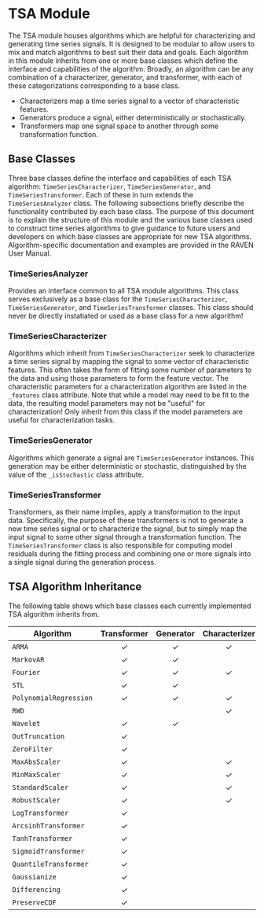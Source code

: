 # TSA Module
The TSA module houses algorithms which are helpful for characterizing and generating time series signals.
It is designed to be modular to allow users to mix and match algorithms to best suit their data and goals.
Each algorithm in this module inherits from one or more base classes which define the interface and capabilities of the algorithm.
Broadly, an algorithm can be any combination of a characterizer, generator, and transformer, with each of these categorizations corresponding to a base class.
- Characterizers map a time series signal to a vector of characteristic features.
- Generators produce a signal, either deterministically or stochastically.
- Transformers map one signal space to another through some transformation function.

## Base Classes
Three base classes define the interface and capabilities of each TSA algorithm: `TimeSeriesCharacterizer`, `TimeSeriesGenerator`, and `TimeSeriesTransformer`.
Each of these in turn extends the `TimeSeriesAnalyzer` class.
The following subsections briefly describe the functionality contributed by each base class.
The purpose of this document is to explain the structure of this module and the various base classes used to construct time series algorithms to give guidance to future users and developers on which base classes are appropriate for new TSA algorithms.
Algorithm-specific documentation and examples are provided in the RAVEN User Manual.

### TimeSeriesAnalyzer
Provides an interface common to all TSA module algorithms.
This class serves exclusively as a base class for the `TimeSeriesCharacterizer`, `TimeSeriesGenerator`, and `TimeSeriesTransformer` classes.
This class should never be directly instatiated or used as a base class for a new algorithm!

### TimeSeriesCharacterizer
Algorithms which inherit from `TimeSeriesCharacterizer` seek to characterize a time series signal by mapping the signal to some vector of characteristic features.
This often takes the form of fitting some number of parameters to the data and using those parameters to form the feature vector.
The characteristic parameters for a characterization algorithm are listed in the `_features` class attribute.
Note that while a model may need to be fit to the data, the resulting model parameters may not be "useful" for characterization!
Only inherit from this class if the model parameters are useful for characterization tasks.

### TimeSeriesGenerator
Algorithms which generate a signal are `TimeSeriesGenerator` instances.
This generation may be either deterministic or stochastic, distinguished by the value of the `_isStochastic` class attribute.

### TimeSeriesTransformer
Transformers, as their name implies, apply a transformation to the input data.
Specifically, the purpose of these transformers is not to generate a new time series signal or to characterize the signal, but to simply map the input signal to some other signal through a transformation function.
The `TimeSeriesTransformer` class is also responsible for computing model residuals during the fitting process and combining one or more signals into a single signal during the generation process.

## TSA Algorithm Inheritance
The following table shows which base classes each currently implemented TSA algorithm inherits from.

| Algorithm              | Transformer | Generator | Characterizer |
|------------------------|:-----------:|:---------:|:-------------:|
| `ARMA`                 |   &check;   |  &check;  |    &check;    |
| `MarkovAR`             |   &check;   |  &check;  |               |
| `Fourier`              |   &check;   |  &check;  |    &check;    |
| `STL`                  |   &check;   |  &check;  |               |
| `PolynomialRegression` |   &check;   |  &check;  |    &check;    |
| `RWD`                  |             |           |    &check;    |
| `Wavelet`              |   &check;   |  &check;  |               |
| `OutTruncation`        |   &check;   |           |               |
| `ZeroFilter`           |   &check;   |           |               |
| `MaxAbsScaler`         |   &check;   |           |    &check;    |
| `MinMaxScaler`         |   &check;   |           |    &check;    |
| `StandardScaler`       |   &check;   |           |    &check;    |
| `RobustScaler`         |   &check;   |           |    &check;    |
| `LogTransformer`       |   &check;   |           |               |
| `ArcsinhTransformer`   |   &check;   |           |               |
| `TanhTransformer`      |   &check;   |           |               |
| `SigmoidTransformer`   |   &check;   |           |               |
| `QuantileTransformer`  |   &check;   |           |               |
| `Gaussianize`          |   &check;   |           |               |
| `Differencing`         |   &check;   |           |               |
| `PreserveCDF`          |   &check;   |           |               |
